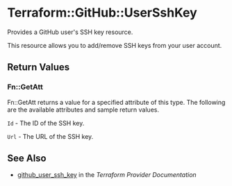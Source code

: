 # Terraform::GitHub::UserSshKey

Provides a GitHub user's SSH key resource.

This resource allows you to add/remove SSH keys from your user account.

## Return Values

### Fn::GetAtt

Fn::GetAtt returns a value for a specified attribute of this type. The following are the available attributes and sample return values.

`Id` - The ID of the SSH key.

`Url` - The URL of the SSH key.

## See Also

* [github_user_ssh_key](https://www.terraform.io/docs/providers/github/r/user_ssh_key.html) in the _Terraform Provider Documentation_
